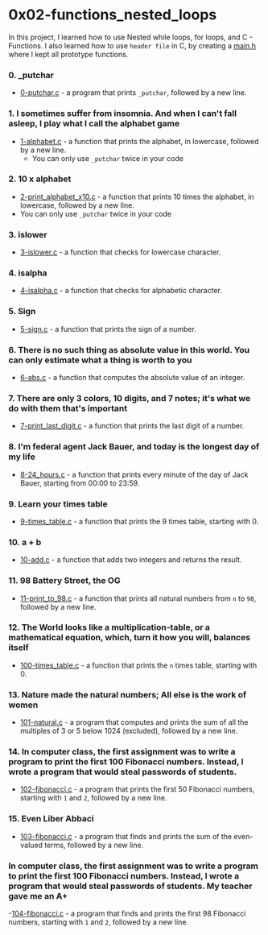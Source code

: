 # 0x02-functions_nested_loops

In this project, I learned how to use Nested while loops, for loops, and C - Functions. I also learned how to use ```header file``` in C, by creating a [main.h](https://github.com/jacobgbemi/alx-low_level_programming/blob/master/0x02-functions_nested_loops/main.h) where I kept all prototype functions.

### 0. _putchar
- [0-putchar.c](https://github.com/jacobgbemi/alx-low_level_programming/blob/master/0x02-functions_nested_loops/0-putchar.c) - a program that prints ```_putchar```, followed by a new line.

### 1. I sometimes suffer from insomnia. And when I can't fall asleep, I play what I call the alphabet game
- [1-alphabet.c](https://github.com/jacobgbemi/alx-low_level_programming/blob/master/0x02-functions_nested_loops/1-alphabet.c) - a function that prints the alphabet, in lowercase, followed by a new line.
  - You can only use ```_putchar``` twice in your code

### 2. 10 x alphabet
- [2-print_alphabet_x10.c](https://github.com/jacobgbemi/alx-low_level_programming/blob/master/0x02-functions_nested_loops/2-print_alphabet_x10.c) - a function that prints 10 times the alphabet, in lowercase, followed by a new line.
- You can only use ```_putchar``` twice in your code

### 3. islower
- [3-islower.c](https://github.com/jacobgbemi/alx-low_level_programming/blob/master/0x02-functions_nested_loops/3-islower.c) - a function that checks for lowercase character.

### 4. isalpha
- [4-isalpha.c](https://github.com/jacobgbemi/alx-low_level_programming/blob/master/0x02-functions_nested_loops/4-isalpha.c) - a function that checks for alphabetic character.

### 5. Sign
- [5-sign.c](https://github.com/jacobgbemi/alx-low_level_programming/blob/master/0x02-functions_nested_loops/5-sign.c) - a function that prints the sign of a number.

### 6. There is no such thing as absolute value in this world. You can only estimate what a thing is worth to you
- [6-abs.c](https://github.com/jacobgbemi/alx-low_level_programming/blob/master/0x02-functions_nested_loops/6-abs.c) - a function that computes the absolute value of an integer.

### 7. There are only 3 colors, 10 digits, and 7 notes; it's what we do with them that's important
- [7-print_last_digit.c](https://github.com/jacobgbemi/alx-low_level_programming/blob/master/0x02-functions_nested_loops/7-print_last_digit.c) -  a function that prints the last digit of a number.

### 8. I'm federal agent Jack Bauer, and today is the longest day of my life
- [8-24_hours.c](https://github.com/jacobgbemi/alx-low_level_programming/blob/master/0x02-functions_nested_loops/8-24_hours.c) - a function that prints every minute of the day of Jack Bauer, starting from 00:00 to 23:59.

### 9. Learn your times table
- [9-times_table.c](https://github.com/jacobgbemi/alx-low_level_programming/blob/master/0x02-functions_nested_loops/9-times_table.c) - a function that prints the 9 times table, starting with 0.

### 10. a + b
- [10-add.c](https://github.com/jacobgbemi/alx-low_level_programming/blob/master/0x02-functions_nested_loops/10-add.c) - a function that adds two integers and returns the result.

### 11. 98 Battery Street, the OG
- [11-print_to_98.c](https://github.com/jacobgbemi/alx-low_level_programming/blob/master/0x02-functions_nested_loops/11-print_to_98.c) - a function that prints all natural numbers from ```n``` to ```98```, followed by a new line.

### 12. The World looks like a multiplication-table, or a mathematical equation, which, turn it how you will, balances itself
- [100-times_table.c](https://github.com/jacobgbemi/alx-low_level_programming/blob/master/0x02-functions_nested_loops/100-times_table.c) - a function that prints the ```n``` times table, starting with 0.

### 13. Nature made the natural numbers; All else is the work of women
- [101-natural.c](https://github.com/jacobgbemi/alx-low_level_programming/blob/master/0x02-functions_nested_loops/101-natural.c) - a program that computes and prints the sum of all the multiples of 3 or 5 below 1024 (excluded), followed by a new line.

### 14. In computer class, the first assignment was to write a program to print the first 100 Fibonacci numbers. Instead, I wrote a program that would steal passwords of students.
- [102-fibonacci.c](https://github.com/jacobgbemi/alx-low_level_programming/blob/master/0x02-functions_nested_loops/102-fibonacci.c) - a program that prints the first 50 Fibonacci numbers, starting with ```1``` and ```2```, followed by a new line.

### 15. Even Liber Abbaci
- [103-fibonacci.c](https://github.com/jacobgbemi/alx-low_level_programming/blob/master/0x02-functions_nested_loops/103-fibonacci.c) - a program that finds and prints the sum of the even-valued terms, followed by a new line.

###  In computer class, the first assignment was to write a program to print the first 100 Fibonacci numbers. Instead, I wrote a program that would steal passwords of students. My teacher gave me an A+
-[104-fibonacci.c](https://github.com/jacobgbemi/alx-low_level_programming/blob/master/0x02-functions_nested_loops/104-fibonacci.c) - a program that finds and prints the first 98 Fibonacci numbers, starting with ```1``` and ```2```, followed by a new line.



